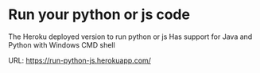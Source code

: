 # Run your python or js code

The Heroku deployed version to run python or js Has support for Java and Python with Windows CMD shell

URL: https://run-python-js.herokuapp.com/
